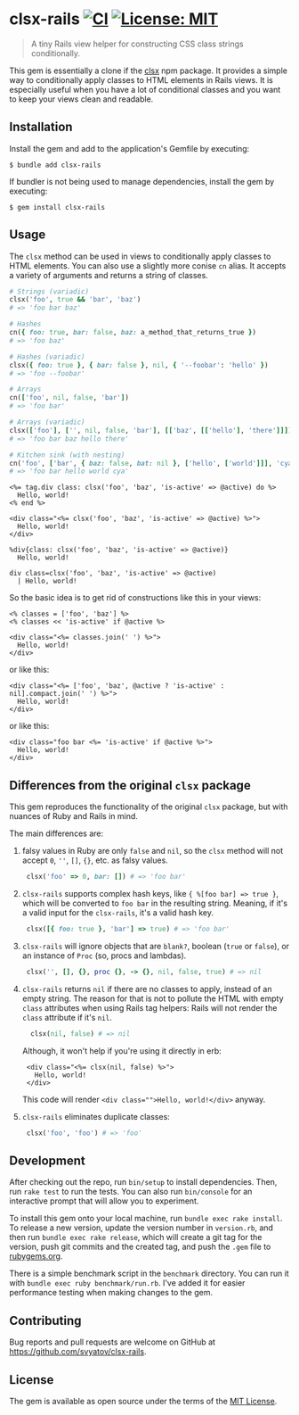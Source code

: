 # clsx-rails [![CI](https://github.com/svyatov/clsx-rails/workflows/CI/badge.svg)](https://github.com/svyatov/clsx-rails/actions?query=workflow%3ACI) [![License: MIT](https://img.shields.io/badge/License-MIT-yellow.svg)](https://opensource.org/licenses/MIT)

> A tiny Rails view helper for constructing CSS class strings conditionally.

This gem is essentially a clone if the [clsx](https://github.com/lukeed/clsx) npm package.
It provides a simple way to conditionally apply classes to HTML elements in Rails views.
It is especially useful when you have a lot of conditional classes and you want to keep your views clean and readable.

## Installation

Install the gem and add to the application's Gemfile by executing:

    $ bundle add clsx-rails

If bundler is not being used to manage dependencies, install the gem by executing:

    $ gem install clsx-rails

## Usage

The `clsx` method can be used in views to conditionally apply classes to HTML elements.
You can also use a slightly more conise `cn` alias.
It accepts a variety of arguments and returns a string of classes.

```ruby
# Strings (variadic)
clsx('foo', true && 'bar', 'baz')
# => 'foo bar baz'

# Hashes
cn({ foo: true, bar: false, baz: a_method_that_returns_true })
# => 'foo baz'

# Hashes (variadic)
clsx({ foo: true }, { bar: false }, nil, { '--foobar': 'hello' })
# => 'foo --foobar'

# Arrays
cn(['foo', nil, false, 'bar'])
# => 'foo bar'

# Arrays (variadic)
clsx(['foo'], ['', nil, false, 'bar'], [['baz', [['hello'], 'there']]])
# => 'foo bar baz hello there'

# Kitchen sink (with nesting)
cn('foo', ['bar', { baz: false, bat: nil }, ['hello', ['world']]], 'cya');
# => 'foo bar hello world cya'
```

```erb
<%= tag.div class: clsx('foo', 'baz', 'is-active' => @active) do %>
  Hello, world!
<% end %>

<div class="<%= clsx('foo', 'baz', 'is-active' => @active) %>">
  Hello, world!
</div>
```

```haml
%div{class: clsx('foo', 'baz', 'is-active' => @active)}
  Hello, world!
```

```slim
div class=clsx('foo', 'baz', 'is-active' => @active)
  | Hello, world!
```

So the basic idea is to get rid of constructions like this in your views:

```erb
<% classes = ['foo', 'baz'] %>
<% classes << 'is-active' if @active %>

<div class="<%= classes.join(' ') %>">
  Hello, world!
</div>
```

or like this:

```erb
<div class="<%= ['foo', 'baz', @active ? 'is-active' : nil].compact.join(' ') %>">
  Hello, world!
</div>
```

or like this:

```erb
<div class="foo bar <%= 'is-active' if @active %>">
  Hello, world!
</div>
```

## Differences from the original `clsx` package

This gem reproduces the functionality of the original `clsx` package, but with nuances of Ruby and Rails in mind.

The main differences are:

1. falsy values in Ruby are only `false` and `nil`, so the `clsx` method will not accept `0`, `''`, `[]`, `{}`, etc. as falsy values.
   ```ruby
    clsx('foo' => 0, bar: []) # => 'foo bar'
   ``` 
 
2. `clsx-rails` supports complex hash keys, like `{ %[foo bar] => true }`, which will be converted to `foo bar` in the resulting string.
   Meaning, if it's a valid input for the `clsx-rails`, it's a valid hash key.
   ```ruby
    clsx([{ foo: true }, 'bar'] => true) # => 'foo bar'
   ``` 
 
3. `clsx-rails` will ignore objects that are `blank?`, boolean (`true` or `false`), or an instance of `Proc` (so, procs and lambdas).
    ```ruby
     clsx('', [], {}, proc {}, -> {}, nil, false, true) # => nil
    ```
 
4. `clsx-rails` returns `nil` if there are no classes to apply, instead of an empty string.
   The reason for that is not to pollute the HTML with empty `class` attributes when using Rails tag helpers: Rails will not render the `class` attribute if it's `nil`.
   ```ruby
     clsx(nil, false) # => nil
   ```
   Although, it won't help if you're using it directly in erb:
   ```erb
    <div class="<%= clsx(nil, false) %>">
      Hello, world!
    </div>
   ```
   This code will render `<div class="">Hello, world!</div>` anyway.
 
5. `clsx-rails` eliminates duplicate classes:
   ```ruby
    clsx('foo', 'foo') # => 'foo'
   ```

## Development

After checking out the repo, run `bin/setup` to install dependencies. Then, run
`rake test` to run the tests. You can also run `bin/console` for an interactive
prompt that will allow you to experiment.

To install this gem onto your local machine, run `bundle exec rake install`. To
release a new version, update the version number in `version.rb`, and then run
`bundle exec rake release`, which will create a git tag for the version, push
git commits and the created tag, and push the `.gem` file to
[rubygems.org](https://rubygems.org).

There is a simple benchmark script in the `benchmark` directory.
You can run it with `bundle exec ruby benchmark/run.rb`.
I've added it for easier performance testing when making changes to the gem.

## Contributing

Bug reports and pull requests are welcome on GitHub at https://github.com/svyatov/clsx-rails.

## License

The gem is available as open source under the terms of the [MIT License](https://opensource.org/licenses/MIT).
